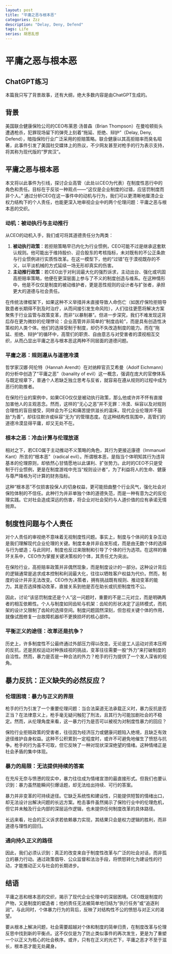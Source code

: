 ```yaml
---
layout: post
title: "平庸之恶与根本恶"
categories: Zzz
description: "Delay, Deny, Defend"
tags: Life
series: 胡思乱想
---
```


# 平庸之恶与根本恶

## ChatGPT练习

本篇我只写了背景故事，还有大纲，绝大多数内容是由ChatGPT生成的。

## 背景

美国联合健康保险公司的CEO布莱恩·汤普森（Brian Thompson）在曼哈顿街头遭遇枪杀，犯罪现场留下的弹壳上刻着“拖延、拒绝、辩护”（Delay, Deny, Defend），暗指保险行业广泛采用的拒赔策略。联合健康以其高拒赔率而臭名昭著，此事件引发了美国社交媒体上的热议，不少网友甚至对枪手的行为表示支持，将其称为现代版的“罗宾汉”。

## 平庸之恶与根本恶

本文将以此事件为引线，探讨企业高管（此处以CEO为代表）在制度性恶行中的角色和责任。目标在于反驳一种观点——“这仅是企业制度的过错，应惩罚制度而非个人。” 通过分析CEO在这一事件中的动机与行为，我们可以更清晰地厘清企业权力结构下的个人责任，也能更深入地审视企业中的两个伦理问题：平庸之恶与根本恶的交织。

### 动机：被动执行与主动推行

从CEO的动机入手，我们或可将其道德责任分为两类：

1. **被动执行政策**：若拒赔策略早已内化为行业惯例，CEO可能不过是继承这套默认规则。他可能出于维持股价、迎合股东的考核指标，未对既有的不公正条款与行业惯例进行实质性改革。在这一模型下，他的“过错”在于漠视既存的不义，以平淡机械的方式延续一场无形却真实的伤害。
2. **主动推行政策**：若CEO出于对利润最大化的强烈诉求，主动出台、强化或巩固高拒赔率策略，他便在更深层面上参与了不义的制度创造与维系。在这种情形中，他是不仅仅是制度的被动维护者，更是恶性规则的设计者与扩张者，承担更大的道德与社会责任。

在传统法律框架下，如果这种不义举措并未直接导致人命伤亡（如医疗保险拒赔导致患者长期得不到及时治疗，从而间接引发生命风险），人们往往更愿将解决方案聚焦于行业监管与政策变革，而非“以暴制暴”。但进一步深究，我们不难发现这背后存在更为微妙的伦理悖论：企业高管并非简单的“制度齿轮”，而是具有创造性决策权的人类个体。他们的选择受制于制度，却仍不失改造制度的能力。而在“拖延、拒绝、辩护”的循环中，高管们的职责、自由意志与对受害者的漠视相互交织，从而凸显出平庸之恶与根本恶这两种不同层面的道德问题。

### 平庸之恶：规则遵从与道德冷漠

哲学家汉娜·阿伦特（Hannah Arendt）在对纳粹官员艾希曼（Adolf Eichmann）的分析中创造了“平庸之恶”（banality of evil）这一概念，强调在庞大的官僚体系与既定规章下，普通个人若缺乏独立思考与反省，就容易在遵从规则的过程中成为恶行的助推者。

在保险行业的案例中，如果CEO仅仅是被动执行政策，那么他或许并不怀有直接加害他人的主观恶念。然而，这样的“无心之恶”并不无罪：冷漠、纵容以及对规则合理性的盲目接受，同样会为不公和痛苦提供滋长的温床。现代企业伦理并不鼓励“为善”，却往往默许或纵容“无为”的管理态度。在这种结构性氛围中，高管们的道德冷漠显得平庸，却又无处不在。

### 根本之恶：冷血计算与伦理放逐

相对之下，若CEO属于主动推动不义策略的角色，其行为更接近康德（Immanuel Kant）所言的“根本恶”（radical evil）。所谓根本恶，是指当个体明知其行为违背基本的伦理原则，却依然心甘情愿地以此谋利、扩张势力。此时的CEO不只是受制于行业惯例，更是在制度游戏中充当“规则设计者”，为了利益将人的生命、健康与尊严降格为可计算的财务指标。

这种“根本恶”不仅损害投保人的切身权益，更可能扭曲整个行业风气，强化社会对保险体制的不信任。此种行为并非单独个体的道德失范，而是一种有意为之的反伦理实践。它对社会造成深远的伤害，将企业对社会契约与人道价值的应有承诺无情抛弃。

## 制度性问题与个人责任

对个人责任的审视绝不意味着无视制度性问题。事实上，制度与个体间的复杂互动是我们理解现代企业伦理的关键。制度本身并非自发形成，而是由无数个体的选择与行为塑造；与此同时，制度也反过来限制和引导了个体的行为选项。在这样的循环关系中，CEO作为掌握关键决策权的个体，其责任尤为突出。

在保险行业，高拒赔率政策并非偶然现象，而是制度设计的一部分。这种设计背后的逻辑通常是追求成本控制和利润最大化，往往以牺牲客户权益为代价。然而，制度的设计并非无法改变。CEO作为决策者，拥有挑战既有规则、推动变革的能力。其是否选择推动改革，直接关系到他是否在助长或抗拒制度性不公。

因此，讨论“该惩罚制度还是个人”这一问题时，重要的不是二元对立，而是明确两者的相互依赖性。个人与制度如同齿轮与机架：齿轮的形状决定了运转模式，而机架的设计又限制了齿轮的选择空间。制度问题固然深刻，但忽视关键个体的作用，就像试图修复一台故障机器却不更换损坏的核心部件。

### 平衡正义的途径：改革还是抗争？

历史上，许多制度性不公最终通过外部压力得以改变。无论是工人运动对资本压榨的反抗，还是民权运动对种族歧视的挑战，变革往往需要一股“外力”来打破制度的自洽性。然而，暴力是否是一种合法的外力？枪手的行为提供了一个发人深省的视角。

## 暴力反抗：正义缺失的必然反应？

### 伦理困境：暴力与正义的界限

枪手的行为引发了一个重要伦理问题：当合法渠道无法承载正义时，暴力反抗是否正当？在法律意义上，枪手毫无疑问触犯了刑法，且其行为可能加剧社会的不稳定。然而，从伦理角度来看，这一暴力行为是否可以被视为对制度性暴力的回应？

保险行业拒赔政策的受害者，往往因为经济压力或健康问题陷入绝境，且缺乏有效途径维护自身权益。这种不公积累到一定程度时，或许不可避免地催生了愤怒与抗争。枪手的行为虽不可取，但它反映了一种对现状深深绝望的情绪。这种情绪正是社会矛盾的集中体现。

### 暴力的局限：无法提供持续的答案

在充斥无奈与愤懑的现实中，暴力往往成为情绪宣泄的最直接形式。但我们也要认识到：暴力虽然能瞬间引爆话题，却无法给出持续、可行的答案。

暴力并非变革的可持续途径。它缺乏系统性和建设性，只能提供短暂的情绪出口，却无法设计出解决问题的长远方案。枪击事件虽然揭示了保险行业中的伦理危机，但它并未触及行业内部的深层运作逻辑，也未提供任何制度改革的具体路径。

长远来看，社会的正义诉求若依赖暴力实现，其结果只会是权力逻辑的胜利，而非道德与理性的回归。

### 通向持久正义的路径

因此，我们必须认识到：真正的改变来自于制度性改革与广泛的社会对话，而非孤立的暴力行动。通过政策倡导、公众监督和法治手段，将愤怒转化为建设性的行动，才能推动正义与社会的长期进步。

## 结语

平庸之恶和根本恶的交织，揭示了现代企业伦理中的深层困境。CEO既是制度的产物，又是制度的塑造者；他的责任无法被简单地归结为“执行任务”或“追逐利润”。与此同时，个体暴力行为的背后，反映了对结构性不公的愤怒与对正义的渴望。

要从根本上解决问题，社会需要超越对个体和制度的简单归责，在制度改革与伦理反思中找到新的平衡点。这不仅仅是为了防止类似事件的再次发生，更是为了重塑一个以正义为核心的社会秩序。或许，只有在正义的光芒下，平庸之恶才不至于滋长，根本恶才能无处藏身。

